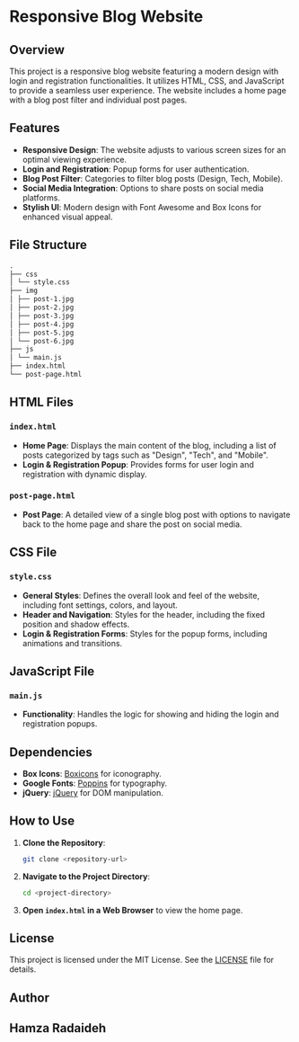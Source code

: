 # Responsive Blog Website

## Overview

This project is a responsive blog website featuring a modern design with login and registration functionalities. It utilizes HTML, CSS, and JavaScript to provide a seamless user experience. The website includes a home page with a blog post filter and individual post pages.

## Features

- **Responsive Design**: The website adjusts to various screen sizes for an optimal viewing experience.
- **Login and Registration**: Popup forms for user authentication.
- **Blog Post Filter**: Categories to filter blog posts (Design, Tech, Mobile).
- **Social Media Integration**: Options to share posts on social media platforms.
- **Stylish UI**: Modern design with Font Awesome and Box Icons for enhanced visual appeal.

## File Structure

```md
.
├── css
│ └── style.css
├── img
│ ├── post-1.jpg
│ ├── post-2.jpg
│ ├── post-3.jpg
│ ├── post-4.jpg
│ ├── post-5.jpg
│ └── post-6.jpg
├── js
│ └── main.js
├── index.html
└── post-page.html
```

## HTML Files

### `index.html`

- **Home Page**: Displays the main content of the blog, including a list of posts categorized by tags such as "Design", "Tech", and "Mobile".
- **Login & Registration Popup**: Provides forms for user login and registration with dynamic display.

### `post-page.html`

- **Post Page**: A detailed view of a single blog post with options to navigate back to the home page and share the post on social media.

## CSS File

### `style.css`

- **General Styles**: Defines the overall look and feel of the website, including font settings, colors, and layout.
- **Header and Navigation**: Styles for the header, including the fixed position and shadow effects.
- **Login & Registration Forms**: Styles for the popup forms, including animations and transitions.

## JavaScript File

### `main.js`

- **Functionality**: Handles the logic for showing and hiding the login and registration popups.

## Dependencies

- **Box Icons**: [Boxicons](https://unpkg.com/boxicons@2.1.4/css/boxicons.min.css) for iconography.
- **Google Fonts**: [Poppins](https://fonts.googleapis.com/css2?family=Poppins:ital,wght@0,400;0,600;1,700&display=swap) for typography.
- **jQuery**: [jQuery](https://code.jquery.com/jquery-3.7.1.js) for DOM manipulation.

## How to Use

1. **Clone the Repository**:

    ```bash
    git clone <repository-url>
    ```

2. **Navigate to the Project Directory**:

    ```bash
    cd <project-directory>
    ```

3. **Open `index.html` in a Web Browser** to view the home page.

## License

This project is licensed under the MIT License. See the [LICENSE](LICENSE) file for details.

## Author

## Hamza Radaideh
